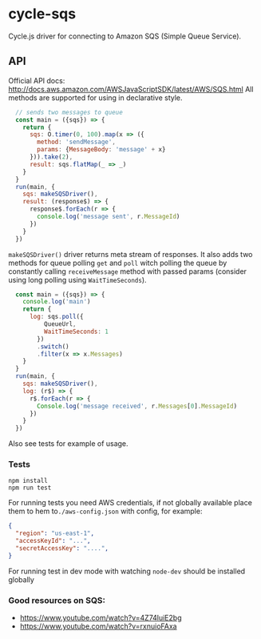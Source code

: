 # cycle-sqs
Cycle.js driver for connecting to Amazon SQS (Simple Queue Service).

## API
Official API docs:
http://docs.aws.amazon.com/AWSJavaScriptSDK/latest/AWS/SQS.html
All methods are supported for using in declarative style.

```js
  // sends two messages to queue
  const main = ({sqs}) => {
    return {
      sqs: O.timer(0, 100).map(x => ({
        method: 'sendMessage',
        params: {MessageBody: 'message' + x}
      })).take(2),
      result: sqs.flatMap(_ => _)
    }
  }
  run(main, {
    sqs: makeSQSDriver(),
    result: (response$) => {
      response$.forEach(r => {
        console.log('message sent', r.MessageId)
      })
    }
  })
```

`makeSQSDriver()` driver returns meta stream of responses.
It also adds two methods for queue polling `get` and `poll` witch polling the queue 
by constantly calling `receiveMessage` method with passed params 
(consider using long polling using `WaitTimeSeconds`).
``` js
  const main = ({sqs}) => {
    console.log('main')
    return {
      log: sqs.poll({
          QueueUrl,
          WaitTimeSeconds: 1
        })
        .switch()
        .filter(x => x.Messages)
    }
  }
  run(main, {
    sqs: makeSQSDriver(),
    log: (r$) => {
      r$.forEach(r => {
        Console.log('message received', r.Messages[0].MessageId)
      })
    }
  })
```

Also see tests for example of usage.

### Tests
```
npm install
npm run test
```
For running tests you need AWS credentials, if not globally available place them to hem to`./aws-config.json` with config, for example:
``` json
{
  "region": "us-east-1",
  "accessKeyId": "...",
  "secretAccessKey": "....",  
}
```
For running test in dev mode with watching `node-dev` should be installed globally 


### Good resources on SQS:
* https://www.youtube.com/watch?v=4Z74luiE2bg
* https://www.youtube.com/watch?v=rxnuioFAxa